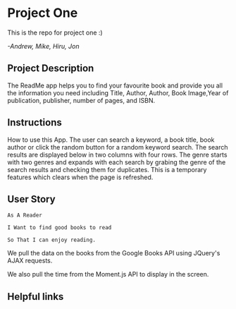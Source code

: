 # Project One

This is the repo for project one :)

*-Andrew, Mike, Hiru, Jon*


## Project Description
The ReadMe app helps you to find your favourite book and provide you all the information you need including Title, Author, Author, Book Image,Year of publication, publisher, number of pages, and ISBN.

## Instructions

How to use this App. The user can search a keyword, a book title, book author or click the random button for a random keyword search. The search results are displayed below in two columns with four rows. The genre starts with two genres and expands with each search by grabing the genre of the search results and checking them for duplicates. This is a temporary features which clears when the page is refreshed. 

## User Story
```
As A Reader

I Want to find good books to read

So That I can enjoy reading.
```

We pull the data on the books from the Google Books API using JQuery's AJAX requests. 

We also pull the time from the Moment.js API to display in the screen. 

## Helpful links



